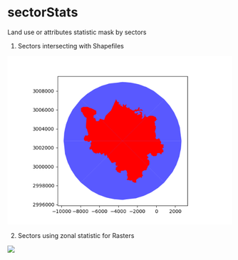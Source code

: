 # sectorStats
Land use or attributes statistic mask by sectors 

1) Sectors intersecting with Shapefiles

<img src=https://github.com/muyang/sectorStats/blob/master/Figure_1-2.png />


2) Sectors using zonal statistic for Rasters

<img src=https://github.com/muyang/sectorStats/blob/master/Figure_1-1.png />
